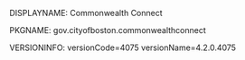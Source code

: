 DISPLAYNAME: Commonwealth Connect

PKGNAME: gov.cityofboston.commonwealthconnect

VERSIONINFO: versionCode=4075 versionName=4.2.0.4075

